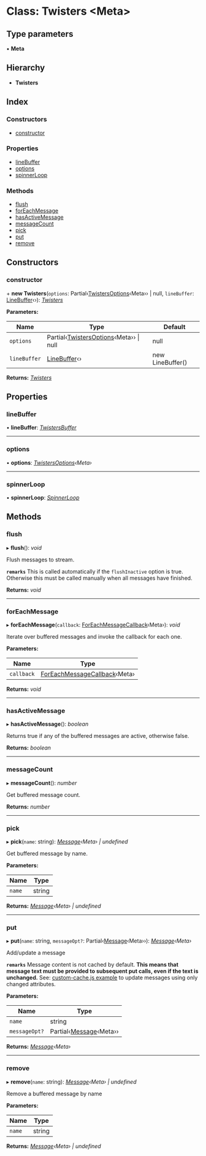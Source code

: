 # Class: Twisters <**Meta**>

## Type parameters

▪ **Meta**

## Hierarchy

- **Twisters**

## Index

### Constructors

- [constructor](twisters.md#constructor)

### Properties

- [lineBuffer](twisters.md#linebuffer)
- [options](twisters.md#options)
- [spinnerLoop](twisters.md#spinnerloop)

### Methods

- [flush](twisters.md#flush)
- [forEachMessage](twisters.md#foreachmessage)
- [hasActiveMessage](twisters.md#hasactivemessage)
- [messageCount](twisters.md#messagecount)
- [pick](twisters.md#pick)
- [put](twisters.md#put)
- [remove](twisters.md#remove)

## Constructors

### <a id="constructor" name="constructor"></a> constructor

\+ **new Twisters**(`options`: Partial‹[TwistersOptions](../interfaces/twistersoptions.md)‹Meta›› | null, `lineBuffer`: [LineBuffer](linebuffer.md)‹›): _[Twisters](twisters.md)_

**Parameters:**

| Name         | Type                                                                           | Default          |
| ------------ | ------------------------------------------------------------------------------ | ---------------- |
| `options`    | Partial‹[TwistersOptions](../interfaces/twistersoptions.md)‹Meta›› &#124; null | null             |
| `lineBuffer` | [LineBuffer](linebuffer.md)‹›                                                  | new LineBuffer() |

**Returns:** _[Twisters](twisters.md)_

## Properties

### <a id="linebuffer" name="linebuffer"></a> lineBuffer

• **lineBuffer**: _[TwistersBuffer](../interfaces/twistersbuffer.md)_

---

### <a id="options" name="options"></a> options

• **options**: _[TwistersOptions](../interfaces/twistersoptions.md)‹Meta›_

---

### <a id="spinnerloop" name="spinnerloop"></a> spinnerLoop

• **spinnerLoop**: _[SpinnerLoop](../interfaces/spinnerloop.md)_

## Methods

### <a id="flush" name="flush"></a> flush

▸ **flush**(): _void_

Flush messages to stream.

**`remarks`** This is called automatically if the `flushInactive` option is true.
Otherwise this must be called manually when all messages have finished.

**Returns:** _void_

---

### <a id="foreachmessage" name="foreachmessage"></a> forEachMessage

▸ **forEachMessage**(`callback`: [ForEachMessageCallback](../README.md#foreachmessagecallback)‹Meta›): _void_

Iterate over buffered messages and invoke the callback for each one.

**Parameters:**

| Name       | Type                                                                |
| ---------- | ------------------------------------------------------------------- |
| `callback` | [ForEachMessageCallback](../README.md#foreachmessagecallback)‹Meta› |

**Returns:** _void_

---

### <a id="hasactivemessage" name="hasactivemessage"></a> hasActiveMessage

▸ **hasActiveMessage**(): _boolean_

Returns true if any of the buffered messages are active, otherwise false.

**Returns:** _boolean_

---

### <a id="messagecount" name="messagecount"></a> messageCount

▸ **messageCount**(): _number_

Get buffered message count.

**Returns:** _number_

---

### <a id="pick" name="pick"></a> pick

▸ **pick**(`name`: string): _[Message](../interfaces/message.md)‹Meta› | undefined_

Get buffered message by name.

**Parameters:**

| Name   | Type   |
| ------ | ------ |
| `name` | string |

**Returns:** _[Message](../interfaces/message.md)‹Meta› | undefined_

---

### <a id="put" name="put"></a> put

▸ **put**(`name`: string, `messageOpt?`: Partial‹[Message](../interfaces/message.md)‹Meta››): _[Message](../interfaces/message.md)‹Meta›_

Add/update a message

**`remarks`** Message content is not cached by default.
**This means that message text must be provided to subsequent put calls,
even if the text is unchanged.**
See: [ custom-cache.js example](https://github.com/adamjarret/twisters/blob/master/packages/examples-js/bin/custom-cache.js) to update messages using only changed attributes.

**Parameters:**

| Name          | Type                                               |
| ------------- | -------------------------------------------------- |
| `name`        | string                                             |
| `messageOpt?` | Partial‹[Message](../interfaces/message.md)‹Meta›› |

**Returns:** _[Message](../interfaces/message.md)‹Meta›_

---

### <a id="remove" name="remove"></a> remove

▸ **remove**(`name`: string): _[Message](../interfaces/message.md)‹Meta› | undefined_

Remove a buffered message by name

**Parameters:**

| Name   | Type   |
| ------ | ------ |
| `name` | string |

**Returns:** _[Message](../interfaces/message.md)‹Meta› | undefined_
